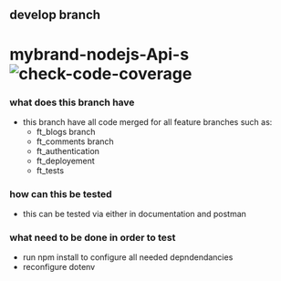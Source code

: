 ## develop branch
# mybrand-nodejs-Api-s ![check-code-coverage](https://img.shields.io/badge/code--coverage-65.49%25-red)

### what does this branch have
* this branch have all code merged for all feature branches
 such as:
  * ft_blogs branch
  * ft_comments branch
  * ft_authentication
  * ft_deployement
  * ft_tests
### how can this be tested
 * this can be tested via either in documentation and postman
### what need to be done in order to test
 * run npm install to configure all needed depndendancies
 * reconfigure dotenv